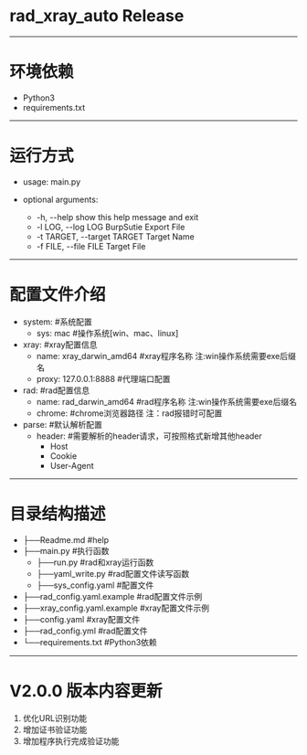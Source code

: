 rad_xray_auto Release
===========================
***
# 环境依赖
> 
* Python3
* requirements.txt
***
# 运行方式
> 
* usage: main.py

* optional arguments:
  - -h, --help            show this help message and exit
  - -l LOG, --log LOG     BurpSutie Export File
  - -t TARGET, --target TARGET    Target Name
  - -f FILE, --file FILE  Target File
***
# 配置文件介绍
> 
* system:                                       #系统配置
  - sys: mac                                    #操作系统[win、mac、linux]
* xray:                                         #xray配置信息
  - name: xray_darwin_amd64                     #xray程序名称 注:win操作系统需要exe后缀名
  - proxy: 127.0.0.1:8888                       #代理端口配置
* rad:                                          #rad配置信息
  - name: rad_darwin_amd64                      #rad程序名称 注:win操作系统需要exe后缀名
  - chrome:                                     #chrome浏览器路径 注：rad报错时可配置
* parse:                                        #默认解析配置
  - header:                                     #需要解析的header请求，可按照格式新增其他header
    + Host
    + Cookie
    + User-Agent
***
# 目录结构描述
> 
* ├──Readme.md                   #help
* ├──main.py                     #执行函数
    - ├──run.py                  #rad和xray运行函数
    - ├──yaml_write.py           #rad配置文件读写函数
    - ├──sys_config.yaml         #配置文件
* ├──rad_config.yaml.example     #rad配置文件示例
* ├──xray_config.yaml.example    #xray配置文件示例
* ├──config.yaml                 #xray配置文件
* ├──rad_config.yml              #rad配置文件
* └──requirements.txt            #Python3依赖
***
# V2.0.0 版本内容更新
> 
1. 优化URL识别功能
2. 增加证书验证功能
3. 增加程序执行完成验证功能
